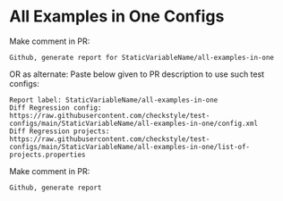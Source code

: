 # All Examples in One Configs
Make comment in PR:
```
Github, generate report for StaticVariableName/all-examples-in-one
```
OR as alternate:
Paste below given to PR description to use such test configs:
```
Report label: StaticVariableName/all-examples-in-one
Diff Regression config: https://raw.githubusercontent.com/checkstyle/test-configs/main/StaticVariableName/all-examples-in-one/config.xml
Diff Regression projects: https://raw.githubusercontent.com/checkstyle/test-configs/main/StaticVariableName/all-examples-in-one/list-of-projects.properties
```
Make comment in PR:
```
Github, generate report
```
